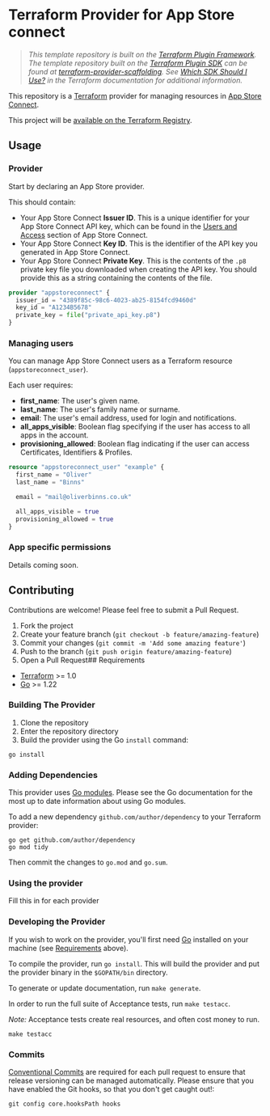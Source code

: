 # Terraform Provider for App Store connect

> _This template repository is built on the [Terraform Plugin Framework](https://github.com/hashicorp/terraform-plugin-framework). The template repository built on the [Terraform Plugin SDK](https://github.com/hashicorp/terraform-plugin-sdk) can be found at [terraform-provider-scaffolding](https://github.com/hashicorp/terraform-provider-scaffolding). See [Which SDK Should I Use?](https://developer.hashicorp.com/terraform/plugin/framework-benefits) in the Terraform documentation for additional information._

This repository is a [Terraform](https://www.terraform.io) provider for managing resources in [App Store Connect](https://appstoreconnect.apple.com).

This project will be [available on the Terraform Registry](https://registry.terraform.io/providers/Oliver-Binns/appstore/latest).

## Usage

### Provider

Start by declaring an App Store provider.

This should contain:
- Your App Store Connect **Issuer ID**. This is a unique identifier for your App Store Connect API key, which can be found in the [Users and Access](https://appstoreconnect.apple.com/access/api) section of App Store Connect.
- Your App Store Connect **Key ID**. This is the identifier of the API key you generated in App Store Connect.
- Your App Store Connect **Private Key**. This is the contents of the `.p8` private key file you downloaded when creating the API key. You should provide this as a string containing the contents of the file.

```tf
provider "appstoreconnect" {
  issuer_id = "4389f85c-98c6-4023-ab25-8154fcd9460d"
  key_id = "A1234B5678"
  private_key = file("private_api_key.p8")
}
```

### Managing users

You can manage App Store Connect users as a Terraform resource (`appstoreconnect_user`).

Each user requires:
- **first_name**: The user's given name.
- **last_name**: The user's family name or surname.
- **email**: The user's email address, used for login and notifications.
- **all_apps_visible**: Boolean flag specifying if the user has access to all apps in the account.
- **provisioning_allowed**: Boolean flag indicating if the user can access Certificates, Identifiers & Profiles.

```tf
resource "appstoreconnect_user" "example" {
  first_name = "Oliver"
  last_name = "Binns"

  email = "mail@oliverbinns.co.uk"

  all_apps_visible = true
  provisioning_allowed = true
}
```

### App specific permissions

Details coming soon.

## Contributing

Contributions are welcome! Please feel free to submit a Pull Request.

1. Fork the project
2. Create your feature branch (`git checkout -b feature/amazing-feature`)
3. Commit your changes (`git commit -m 'Add some amazing feature'`)
4. Push to the branch (`git push origin feature/amazing-feature`)
5. Open a Pull Request## Requirements

- [Terraform](https://developer.hashicorp.com/terraform/downloads) >= 1.0
- [Go](https://golang.org/doc/install) >= 1.22

### Building The Provider

1. Clone the repository
1. Enter the repository directory
1. Build the provider using the Go `install` command:

```shell
go install
```

### Adding Dependencies

This provider uses [Go modules](https://github.com/golang/go/wiki/Modules).
Please see the Go documentation for the most up to date information about using Go modules.

To add a new dependency `github.com/author/dependency` to your Terraform provider:

```shell
go get github.com/author/dependency
go mod tidy
```

Then commit the changes to `go.mod` and `go.sum`.

### Using the provider

Fill this in for each provider

### Developing the Provider

If you wish to work on the provider, you'll first need [Go](http://www.golang.org) installed on your machine (see [Requirements](#requirements) above).

To compile the provider, run `go install`. This will build the provider and put the provider binary in the `$GOPATH/bin` directory.

To generate or update documentation, run `make generate`.

In order to run the full suite of Acceptance tests, run `make testacc`.

*Note:* Acceptance tests create real resources, and often cost money to run.

```shell
make testacc
```

### Commits

[Conventional Commits](https://www.conventionalcommits.org/en/v1.0.0/) are required for each pull request to ensure that release versioning can be managed automatically.
Please ensure that you have enabled the Git hooks, so that you don't get caught out!:
```
git config core.hooksPath hooks
```